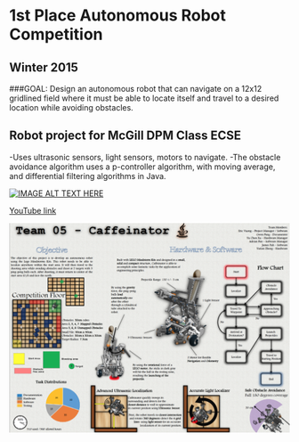 # 1st Place Autonomous Robot Competition
## Winter 2015
###GOAL:
Design an autonomous robot that can navigate on a 12x12 gridlined field where it must be able to locate itself and travel to a desired location while avoiding obstacles.

## Robot project for McGill DPM Class ECSE

-Uses ultrasonic sensors, light sensors, motors to navigate.
-The obstacle avoidance algorithm uses a p-controller algorithm, with moving average, and differential filtering algorithms in Java. 


[![IMAGE ALT TEXT HERE](https://img.youtube.com/vi/3wffSdQt120/0.jpg)](https://www.youtube.com/watch?v=3wffSdQt120)

[YouTube link](https://www.youtube.com/watch?v=3wffSdQt120&feature=youtu.be)


![Project Poster](overview.png)

